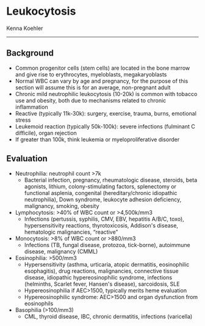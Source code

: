 # Leukocytosis

Kenna Koehler

---

## Background 
-	Common progenitor cells (stem cells) are located in the bone marrow and give rise to erythrocytes, myeloblasts, megakaryoblasts
-	Normal WBC can vary by age and pregnancy, for the purpose of this section will assume this is for an average, non-pregnant adult
-	Chronic mild neutrophilic leukocytosis (10-20k) is common with tobacco use and obesity, both due to mechanisms related to chronic inflammation
-	Reactive (typically 11k-30k): surgery, exercise, trauma, burns, emotional stress
-	Leukemoid reaction (typically 50k-100k): severe infections (fulminant C difficile), organ rejection
-	If greater than 100k, think leukemia or myeloproliferative disorder

## Evaluation
-	Neutrophilia: neutrophil count >7k
    -	Bacterial infection, pregnancy, rheumatologic disease, steroids, beta agonists, lithium, colony-stimulating factors, splenectomy or functional asplenia, congenital (hereditary/chronic idiopathic neutrophilia), Down syndrome, leukocyte adhesion deficiency, malignancy, smoking, obesity
-	Lymphocytosis: >40% of WBC count or >4,500k/mm3
    -	Infections (pertussis, syphilis, CMV, EBV, hepatitis A/B/C, toxo), hypersensitivity reactions, thyrotoxicosis, Addison's disease, hematologic malignancies, “reactive”
-	Monocytosis: >8% of WBC count or >880/mm3
    -	Infections (TB, fungal disease, protozoa, tick-borne), autoimmune disease, malignancy (CMML)
-	Eosinophilia: >500/mm3
    -	Hypersensitivity (asthma, urticaria, atopic dermatitis, eosinophilic esophagitis), drug reactions, malignancies, connective tissue disease, idiopathic hypereosinophilic syndrome, infections (helminths, Scarlet fever, Hansen's disease), sarcoidosis, SLE
    -	Hypereosinophilia if AEC>1500, typically merits heme evaluation
    -	Hypereosinophilic syndrome: AEC>1500 and organ dysfunction from eosinophils
-	Basophilia (>100/mm3)
    -	CML, thyroid disease, IBC, chronic dermatitis, infections (varicella)
